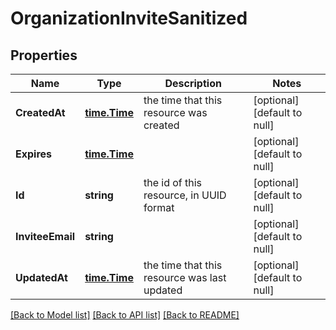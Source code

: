 # OrganizationInviteSanitized

## Properties
Name | Type | Description | Notes
------------ | ------------- | ------------- | -------------
**CreatedAt** | [**time.Time**](time.Time.md) | the time that this resource was created | [optional] [default to null]
**Expires** | [**time.Time**](time.Time.md) |  | [optional] [default to null]
**Id** | **string** | the id of this resource, in UUID format | [optional] [default to null]
**InviteeEmail** | **string** |  | [optional] [default to null]
**UpdatedAt** | [**time.Time**](time.Time.md) | the time that this resource was last updated | [optional] [default to null]

[[Back to Model list]](../README.md#documentation-for-models) [[Back to API list]](../README.md#documentation-for-api-endpoints) [[Back to README]](../README.md)


